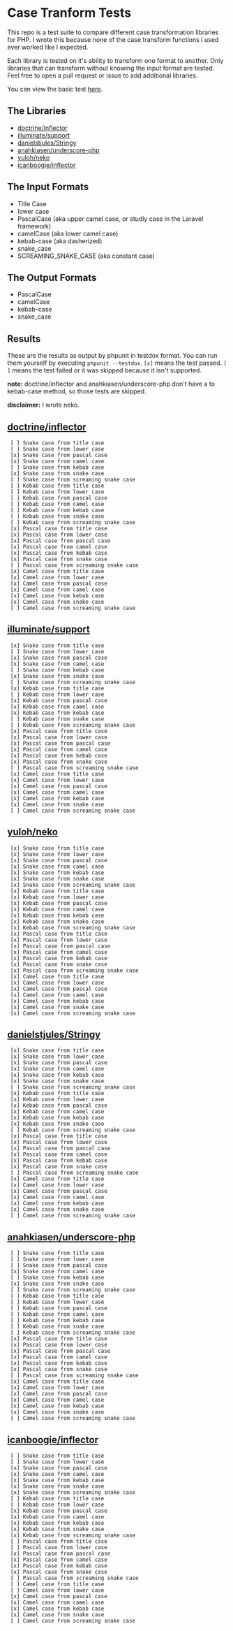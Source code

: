 # Case Tranform Tests

This repo is a test suite to compare different case transformation libraries for PHP.  I wrote this because none of the case transform functions I used ever worked like I expected.

Each library is tested on it's ability to transform one format to another.  Only libraries that can transform without knowing the input format are tested.  Feel free to open a pull request or issue to add additional libraries.

You can view the basic test [here](tests/CaseTestCase.php).

## The Libraries

- [doctrine/inflector](https://github.com/doctrine/inflector)
- [illuminate/support](https://github.com/illuminate/support)
- [danielstjules/Stringy](https://github.com/danielstjules/Stringy)
- [anahkiasen/underscore-php](https://github.com/Anahkiasen/underscore-php)
- [yuloh/neko](https://github.com/yuloh/neko)
- [icanboogie/inflector](https://github.com/ICanBoogie/Inflector)

## The Input Formats

- Title Case
- lower case
- PascalCase (aka upper camel case, or studly case in the Laravel framework)
- camelCase (aka lower camel case)
- kebab-case (aka dasherized)
- snake_case
- SCREAMING_SNAKE_CASE (aka constant case)

## The Output Formats

- PascalCase
- camelCase
- kebab-case
- snake_case

## Results

These are the results as output by phpunit in testdox format.  You can run them yourself by executing `phpunit --testdox`.  `[x]` means the test passed. `[ ]` means the test failed or it was skipped because it isn't supported.

**note:** doctrine/inflector and anahkiasen/underscore-php don't have a to kebab-case method, so those tests are skipped.

**disclaimer:** I wrote neko.

## [doctrine/inflector](https://github.com/doctrine/inflector)
```
 [ ] Snake case from title case
 [ ] Snake case from lower case
 [x] Snake case from pascal case
 [x] Snake case from camel case
 [ ] Snake case from kebab case
 [x] Snake case from snake case
 [ ] Snake case from screaming snake case
 [ ] Kebab case from title case
 [ ] Kebab case from lower case
 [ ] Kebab case from pascal case
 [ ] Kebab case from camel case
 [ ] Kebab case from kebab case
 [ ] Kebab case from snake case
 [ ] Kebab case from screaming snake case
 [x] Pascal case from title case
 [x] Pascal case from lower case
 [x] Pascal case from pascal case
 [x] Pascal case from camel case
 [x] Pascal case from kebab case
 [x] Pascal case from snake case
 [ ] Pascal case from screaming snake case
 [x] Camel case from title case
 [x] Camel case from lower case
 [x] Camel case from pascal case
 [x] Camel case from camel case
 [x] Camel case from kebab case
 [x] Camel case from snake case
 [ ] Camel case from screaming snake case
```

## [illuminate/support](https://github.com/illuminate/support)
```
 [x] Snake case from title case
 [ ] Snake case from lower case
 [x] Snake case from pascal case
 [x] Snake case from camel case
 [ ] Snake case from kebab case
 [x] Snake case from snake case
 [ ] Snake case from screaming snake case
 [x] Kebab case from title case
 [ ] Kebab case from lower case
 [x] Kebab case from pascal case
 [x] Kebab case from camel case
 [x] Kebab case from kebab case
 [ ] Kebab case from snake case
 [ ] Kebab case from screaming snake case
 [x] Pascal case from title case
 [x] Pascal case from lower case
 [x] Pascal case from pascal case
 [x] Pascal case from camel case
 [x] Pascal case from kebab case
 [x] Pascal case from snake case
 [ ] Pascal case from screaming snake case
 [x] Camel case from title case
 [x] Camel case from lower case
 [x] Camel case from pascal case
 [x] Camel case from camel case
 [x] Camel case from kebab case
 [x] Camel case from snake case
 [ ] Camel case from screaming snake case
```

## [yuloh/neko](https://github.com/yuloh/neko)
```
 [x] Snake case from title case
 [x] Snake case from lower case
 [x] Snake case from pascal case
 [x] Snake case from camel case
 [x] Snake case from kebab case
 [x] Snake case from snake case
 [x] Snake case from screaming snake case
 [x] Kebab case from title case
 [x] Kebab case from lower case
 [x] Kebab case from pascal case
 [x] Kebab case from camel case
 [x] Kebab case from kebab case
 [x] Kebab case from snake case
 [x] Kebab case from screaming snake case
 [x] Pascal case from title case
 [x] Pascal case from lower case
 [x] Pascal case from pascal case
 [x] Pascal case from camel case
 [x] Pascal case from kebab case
 [x] Pascal case from snake case
 [x] Pascal case from screaming snake case
 [x] Camel case from title case
 [x] Camel case from lower case
 [x] Camel case from pascal case
 [x] Camel case from camel case
 [x] Camel case from kebab case
 [x] Camel case from snake case
 [x] Camel case from screaming snake case
```

## [danielstjules/Stringy](https://github.com/danielstjules/Stringy)
```
 [x] Snake case from title case
 [x] Snake case from lower case
 [x] Snake case from pascal case
 [x] Snake case from camel case
 [x] Snake case from kebab case
 [x] Snake case from snake case
 [ ] Snake case from screaming snake case
 [x] Kebab case from title case
 [x] Kebab case from lower case
 [x] Kebab case from pascal case
 [x] Kebab case from camel case
 [x] Kebab case from kebab case
 [x] Kebab case from snake case
 [ ] Kebab case from screaming snake case
 [x] Pascal case from title case
 [x] Pascal case from lower case
 [x] Pascal case from pascal case
 [x] Pascal case from camel case
 [x] Pascal case from kebab case
 [x] Pascal case from snake case
 [ ] Pascal case from screaming snake case
 [x] Camel case from title case
 [x] Camel case from lower case
 [x] Camel case from pascal case
 [x] Camel case from camel case
 [x] Camel case from kebab case
 [x] Camel case from snake case
 [ ] Camel case from screaming snake case
```

## [anahkiasen/underscore-php](https://github.com/Anahkiasen/underscore-php)
```
 [ ] Snake case from title case
 [ ] Snake case from lower case
 [ ] Snake case from pascal case
 [x] Snake case from camel case
 [ ] Snake case from kebab case
 [x] Snake case from snake case
 [ ] Snake case from screaming snake case
 [ ] Kebab case from title case
 [ ] Kebab case from lower case
 [ ] Kebab case from pascal case
 [ ] Kebab case from camel case
 [ ] Kebab case from kebab case
 [ ] Kebab case from snake case
 [ ] Kebab case from screaming snake case
 [x] Pascal case from title case
 [x] Pascal case from lower case
 [x] Pascal case from pascal case
 [x] Pascal case from camel case
 [x] Pascal case from kebab case
 [x] Pascal case from snake case
 [ ] Pascal case from screaming snake case
 [x] Camel case from title case
 [x] Camel case from lower case
 [x] Camel case from pascal case
 [x] Camel case from camel case
 [x] Camel case from kebab case
 [x] Camel case from snake case
 [ ] Camel case from screaming snake case
 ```
## [icanboogie/inflector](https://github.com/ICanBoogie/Inflector)
```
 [ ] Snake case from title case
 [ ] Snake case from lower case
 [x] Snake case from pascal case
 [x] Snake case from camel case
 [x] Snake case from kebab case
 [x] Snake case from snake case
 [x] Snake case from screaming snake case
 [ ] Kebab case from title case
 [ ] Kebab case from lower case
 [x] Kebab case from pascal case
 [x] Kebab case from camel case
 [x] Kebab case from kebab case
 [x] Kebab case from snake case
 [x] Kebab case from screaming snake case
 [ ] Pascal case from title case
 [ ] Pascal case from lower case
 [x] Pascal case from pascal case
 [x] Pascal case from camel case
 [x] Pascal case from kebab case
 [x] Pascal case from snake case
 [ ] Pascal case from screaming snake case
 [ ] Camel case from title case
 [ ] Camel case from lower case
 [x] Camel case from pascal case
 [x] Camel case from camel case
 [x] Camel case from kebab case
 [x] Camel case from snake case
 [ ] Camel case from screaming snake case
```
